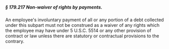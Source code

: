##### § 179.217 Non-waiver of rights by payments. #####

An employee's involuntary payment of all or any portion of a debt collected under this subpart must not be construed as a waiver of any rights which the employee may have under 5 U.S.C. 5514 or any other provision of contract or law unless there are statutory or contractual provisions to the contrary.